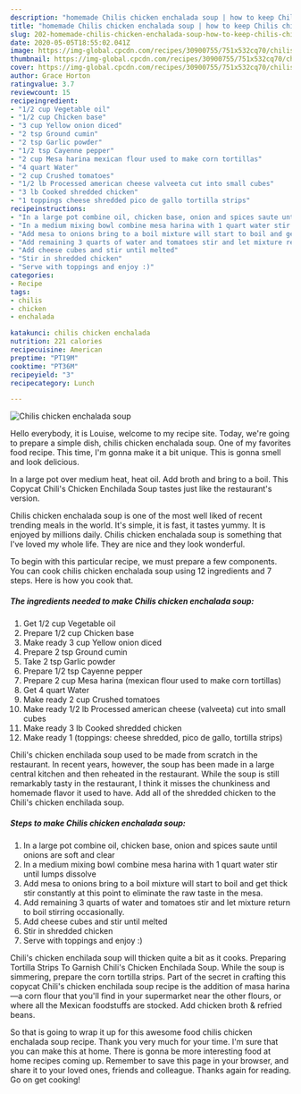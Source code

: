 ```yaml
---
description: "homemade Chilis chicken enchalada soup | how to keep Chilis chicken enchalada soup"
title: "homemade Chilis chicken enchalada soup | how to keep Chilis chicken enchalada soup"
slug: 202-homemade-chilis-chicken-enchalada-soup-how-to-keep-chilis-chicken-enchalada-soup
date: 2020-05-05T18:55:02.041Z
image: https://img-global.cpcdn.com/recipes/30900755/751x532cq70/chilis-chicken-enchalada-soup-recipe-main-photo.jpg
thumbnail: https://img-global.cpcdn.com/recipes/30900755/751x532cq70/chilis-chicken-enchalada-soup-recipe-main-photo.jpg
cover: https://img-global.cpcdn.com/recipes/30900755/751x532cq70/chilis-chicken-enchalada-soup-recipe-main-photo.jpg
author: Grace Horton
ratingvalue: 3.7
reviewcount: 15
recipeingredient:
- "1/2 cup Vegetable oil"
- "1/2 cup Chicken base"
- "3 cup Yellow onion diced"
- "2 tsp Ground cumin"
- "2 tsp Garlic powder"
- "1/2 tsp Cayenne pepper"
- "2 cup Mesa harina mexican flour used to make corn tortillas"
- "4 quart Water"
- "2 cup Crushed tomatoes"
- "1/2 lb Processed american cheese valveeta cut into small cubes"
- "3 lb Cooked shredded chicken"
- "1 toppings cheese shredded pico de gallo tortilla strips"
recipeinstructions:
- "In a large pot combine oil, chicken base, onion and spices saute until onions are soft and clear"
- "In a medium mixing bowl combine mesa harina with 1 quart water stir until lumps dissolve"
- "Add mesa to onions bring to a boil mixture will start to boil and get thick stir constantly at this point to eliminate the raw taste in the mesa."
- "Add remaining 3 quarts of water and tomatoes stir and let mixture return to boil stirring occasionally."
- "Add cheese cubes and stir until melted"
- "Stir in shredded chicken"
- "Serve with toppings and enjoy :)"
categories:
- Recipe
tags:
- chilis
- chicken
- enchalada

katakunci: chilis chicken enchalada 
nutrition: 221 calories
recipecuisine: American
preptime: "PT19M"
cooktime: "PT36M"
recipeyield: "3"
recipecategory: Lunch

---
```



![Chilis chicken enchalada soup](https://img-global.cpcdn.com/recipes/30900755/751x532cq70/chilis-chicken-enchalada-soup-recipe-main-photo.jpg)

Hello everybody, it is Louise, welcome to my recipe site. Today, we're going to prepare a simple dish, chilis chicken enchalada soup. One of my favorites food recipe. This time, I'm gonna make it a bit unique. This is gonna smell and look delicious.

In a large pot over medium heat, heat oil. Add broth and bring to a boil. This Copycat Chili&#39;s Chicken Enchilada Soup tastes just like the restaurant&#39;s version.

Chilis chicken enchalada soup is one of the most well liked of recent trending meals in the world. It's simple, it is fast, it tastes yummy. It is enjoyed by millions daily. Chilis chicken enchalada soup is something that I've loved my whole life. They are nice and they look wonderful.


To begin with this particular recipe, we must prepare a few components. You can cook chilis chicken enchalada soup using 12 ingredients and 7 steps. Here is how you cook that.

<!--inarticleads1-->

##### The ingredients needed to make Chilis chicken enchalada soup:

1. Get 1/2 cup Vegetable oil
1. Prepare 1/2 cup Chicken base
1. Make ready 3 cup Yellow onion diced
1. Prepare 2 tsp Ground cumin
1. Take 2 tsp Garlic powder
1. Prepare 1/2 tsp Cayenne pepper
1. Prepare 2 cup Mesa harina (mexican flour used to make corn tortillas)
1. Get 4 quart Water
1. Make ready 2 cup Crushed tomatoes
1. Make ready 1/2 lb Processed american cheese (valveeta) cut into small cubes
1. Make ready 3 lb Cooked shredded chicken
1. Make ready 1 (toppings: cheese shredded, pico de gallo, tortilla strips)


Chili&#39;s chicken enchilada soup used to be made from scratch in the restaurant. In recent years, however, the soup has been made in a large central kitchen and then reheated in the restaurant. While the soup is still remarkably tasty in the restaurant, I think it misses the chunkiness and homemade flavor it used to have. Add all of the shredded chicken to the Chili&#39;s chicken enchilada soup. 

<!--inarticleads2-->

##### Steps to make Chilis chicken enchalada soup:

1. In a large pot combine oil, chicken base, onion and spices saute until onions are soft and clear
1. In a medium mixing bowl combine mesa harina with 1 quart water stir until lumps dissolve
1. Add mesa to onions bring to a boil mixture will start to boil and get thick stir constantly at this point to eliminate the raw taste in the mesa.
1. Add remaining 3 quarts of water and tomatoes stir and let mixture return to boil stirring occasionally.
1. Add cheese cubes and stir until melted
1. Stir in shredded chicken
1. Serve with toppings and enjoy :)


Chili&#39;s chicken enchilada soup will thicken quite a bit as it cooks. Preparing Tortilla Strips To Garnish Chili&#39;s Chicken Enchilada Soup. While the soup is simmering, prepare the corn tortilla strips. Part of the secret in crafting this copycat Chili&#39;s chicken enchilada soup recipe is the addition of masa harina—a corn flour that you&#39;ll find in your supermarket near the other flours, or where all the Mexican foodstuffs are stocked. Add chicken broth &amp; refried beans. 

So that is going to wrap it up for this awesome food chilis chicken enchalada soup recipe. Thank you very much for your time. I'm sure that you can make this at home. There is gonna be more interesting food at home recipes coming up. Remember to save this page in your browser, and share it to your loved ones, friends and colleague. Thanks again for reading. Go on get cooking!
